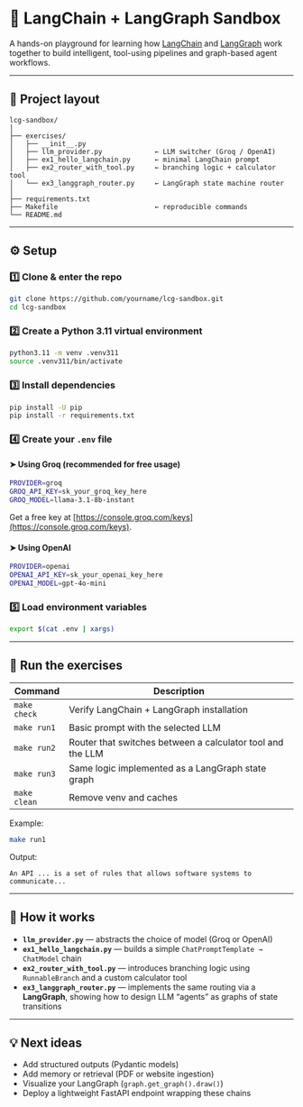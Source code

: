 # 🧠 LangChain + LangGraph Sandbox

A hands-on playground for learning how [LangChain](https://python.langchain.com) and [LangGraph](https://www.langchain.com/langgraph) work together to build intelligent, tool-using pipelines and graph-based agent workflows.

---

## 📂 Project layout

```text
lcg-sandbox/
│
├── exercises/
│   ├── __init__.py
│   ├── llm_provider.py             ← LLM switcher (Groq / OpenAI)
│   ├── ex1_hello_langchain.py      ← minimal LangChain prompt
│   ├── ex2_router_with_tool.py     ← branching logic + calculator tool
│   └── ex3_langgraph_router.py     ← LangGraph state machine router
│
├── requirements.txt
├── Makefile                        ← reproducible commands
└── README.md
```

---

## ⚙️ Setup

### 1️⃣ Clone & enter the repo
```bash
git clone https://github.com/yourname/lcg-sandbox.git
cd lcg-sandbox
```

### 2️⃣ Create a Python 3.11 virtual environment
```bash
python3.11 -m venv .venv311
source .venv311/bin/activate
```

### 3️⃣ Install dependencies
```bash
pip install -U pip
pip install -r requirements.txt
```

### 4️⃣ Create your `.env` file

#### ➤ Using **Groq** (recommended for free usage)
```bash
PROVIDER=groq
GROQ_API_KEY=sk_your_groq_key_here
GROQ_MODEL=llama-3.1-8b-instant
```

Get a free key at [https://console.groq.com/keys](https://console.groq.com/keys).

#### ➤ Using **OpenAI**
```bash
PROVIDER=openai
OPENAI_API_KEY=sk_your_openai_key_here
OPENAI_MODEL=gpt-4o-mini
```

### 5️⃣ Load environment variables
```bash
export $(cat .env | xargs)
```

---

## 🚀 Run the exercises

| Command | Description |
|----------|-------------|
| `make check` | Verify LangChain + LangGraph installation |
| `make run1` | Basic prompt with the selected LLM |
| `make run2` | Router that switches between a calculator tool and the LLM |
| `make run3` | Same logic implemented as a LangGraph state graph |
| `make clean` | Remove venv and caches |

Example:
```bash
make run1
```

Output:
```
An API ... is a set of rules that allows software systems to communicate...
```

---

## 🧩 How it works

- **`llm_provider.py`** — abstracts the choice of model (Groq or OpenAI)  
- **`ex1_hello_langchain.py`** — builds a simple `ChatPromptTemplate → ChatModel` chain  
- **`ex2_router_with_tool.py`** — introduces branching logic using `RunnableBranch` and a custom calculator tool  
- **`ex3_langgraph_router.py`** — implements the same routing via a **LangGraph**, showing how to design LLM “agents” as graphs of state transitions

---

## 💡 Next ideas

- Add structured outputs (Pydantic models)  
- Add memory or retrieval (PDF or website ingestion)  
- Visualize your LangGraph (`graph.get_graph().draw()`)  
- Deploy a lightweight FastAPI endpoint wrapping these chains


